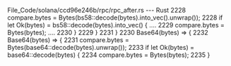File_Code/solana/ccd96e246b/rpc/rpc_after.rs --- Rust
2228                     compare.bytes = Bytes(bs58::decode(bytes).into_vec().unwrap());                                                                     2228                     if let Ok(bytes) = bs58::decode(bytes).into_vec() {
....                                                                                                                                                         2229                         compare.bytes = Bytes(bytes);
....                                                                                                                                                         2230                     }
2229                 }                                                                                                                                       2231                 }
2230                 Base64(bytes) => {                                                                                                                      2232                 Base64(bytes) => {
2231                     compare.bytes = Bytes(base64::decode(bytes).unwrap());                                                                              2233                     if let Ok(bytes) = base64::decode(bytes) {
                                                                                                                                                             2234                         compare.bytes = Bytes(bytes);
                                                                                                                                                             2235                     }

